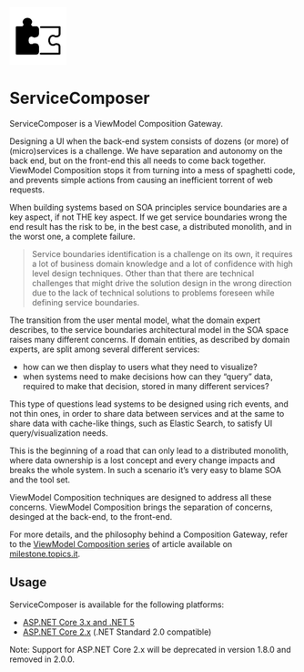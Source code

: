 <img src="img/logo.png" width="100" />

# ServiceComposer

ServiceComposer is a ViewModel Composition Gateway.

Designing a UI when the back-end system consists of dozens (or more) of (micro)services is a challenge. We have separation and autonomy on the back end, but on the front-end this all needs to come back together. ViewModel Composition stops it from turning into a mess of spaghetti code, and prevents simple actions from causing an inefficient torrent of web requests.

When building systems based on SOA principles service boundaries are a key aspect, if not THE key aspect. If we get service boundaries wrong the end result has the risk to be, in the best case, a distributed monolith, and in the worst one, a complete failure.

> Service boundaries identification is a challenge on its own, it requires a lot of business domain knowledge and a lot of confidence with high level design techniques. Other than that there are technical challenges that might drive the solution design in the wrong direction due to the lack of technical solutions to problems foreseen while defining service boundaries.

The transition from the user mental model, what the domain expert describes, to the service boundaries architectural model in the SOA space raises many different concerns. If domain entities, as described by domain experts, are split among several different services:

- how can we then display to users what they need to visualize?
- when systems need to make decisions how can they “query” data, required to make that decision, stored in many different services?

This type of questions lead systems to be designed using rich events, and not thin ones, in order to share data between services and at the same to share data with cache-like things, such as Elastic Search, to satisfy UI query/visualization needs.

This is the beginning of a road that can only lead to a distributed monolith, where data ownership is a lost concept and every change impacts and breaks the whole system. In such a scenario it’s very easy to blame SOA and the tool set.

ViewModel Composition techniques are designed to address all these concerns. ViewModel Composition brings the separation of concerns, desinged at the back-end, to the front-end.

For more details, and the philosophy behind a Composition Gateway, refer to the [ViewModel Composition series](https://milestone.topics.it/categories/view-model-composition) of article available on [milestone.topics.it](https://milestone.topics.it/).

## Usage

ServiceComposer is available for the following platforms:

- [ASP.NET Core 3.x and .NET 5](asp-net-core-3x)
- [ASP.NET Core 2.x](asp-net-core-2x) (.NET Standard 2.0 compatible)

Note: Support for ASP.NET Core 2.x will be deprecated in version 1.8.0 and removed in 2.0.0.
